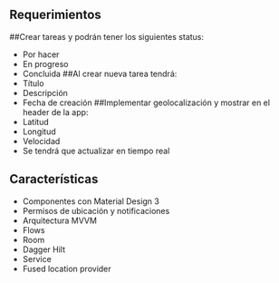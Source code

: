 ## Requerimientos

##Crear tareas y podrán tener los siguientes status:
- Por hacer
- En progreso
- Concluida
##Al crear nueva tarea tendrá:
- Título
- Descripción
- Fecha de creación
##Implementar geolocalización y mostrar en el header de la app:
- Latitud
- Longitud
- Velocidad
- Se tendrá que actualizar en tiempo real

## Características
- Componentes con Material Design 3
- Permisos de ubicación y notificaciones
- Arquitectura MVVM
- Flows
- Room
- Dagger Hilt
- Service
- Fused location provider
